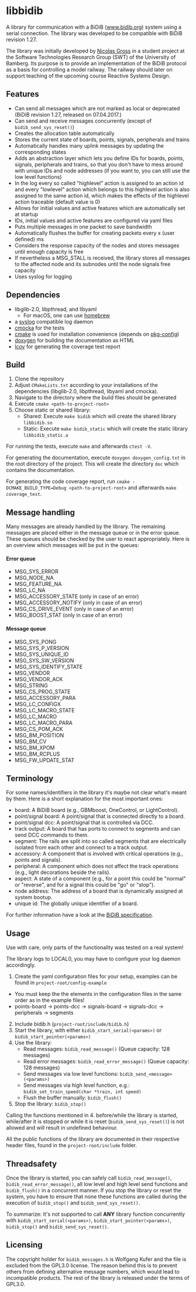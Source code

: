 # libbidib
A library for communication with a BiDiB (www.bidib.org) system using a serial
connection. The library was developed to be compatible with BiDiB revision 1.27.

The library was initially developed by
[Nicolas Gross](https://github.com/nicolasgross) in a student project at the
Software Technologies Research Group (SWT) of the University of Bamberg. Its
purpose is to provide an implementation of the BiDiB protocol as a basis for
controlling a model railway. The railway should later on support teaching of the
upcoming course Reactive Systems Design.


## Features
* Can send all messages which are not marked as local or deprecated (BiDiB
revision 1.27, released on 07.04.2017.)
* Can send and receive messages concurrently (except of `bidib_send_sys_reset()`)
* Creates the allocation table automatically
* Stores the current state of boards, points, signals, peripherals and trains
* Automatically handles many uplink messages by updating the corresponding states
* Adds an abstraction layer which lets you define IDs for boards, points,
signals, peripherals and trains, so that you don't have to mess around with
unique IDs and node addresses (if you want to, you can still use the low level
functions)
* In the log every so called "highlevel" action is assigned to an action id
and every "lowlevel" action which belongs to this highlevel action is also
assigned to the same action id, which makes the effects of the highlevel action
traceable (default value is 0)
* Allows for initial values and active features which are automatically set at
startup
* IDs, initial values and active features are configured via yaml files
* Puts multiple messages in one packet to save bandwidth
* Automatically flushes the buffer for creating packets every x (user defined) ms
* Considers the response capacity of the nodes and stores messages until enough
capacity is free
* If nevertheless a MSG_STALL is received, the library stores all messages to
the affected node and its subnodes until the node signals free capacity
* Uses syslog for logging


## Dependencies
* libglib-2.0, libpthread, and libyaml
  * For macOS, one can use [homebrew](https://brew.sh)
* a [syslog](https://en.wikipedia.org/wiki/Syslog) compatible log daemon
* [cmocka](https://github.com/clibs/cmocka) for the tests
* [cmake](https://cmake.org) is used for installation convenience (depends 
on [pkg-config](https://www.freedesktop.org/wiki/Software/pkg-config/))
* [doxygen](http://www.stack.nl/~dimitri/doxygen/) for building the documentation as HTML
* [lcov](http://ltp.sourceforge.net/coverage/lcov.php) for generating the coverage test report


## Build
1. Clone the repository
2. Adjust `CMakeLists.txt` according to your installations of the dependencies
(libglib-2.0, libpthread, libyaml and cmocka).
3. Navigate to the directory where the build files should be generated
4. Execute `cmake <path-to-project-root>`
5. Choose static or shared library:
	* Shared: Execute `make bidib` which will create the shared library `libbidib.so`
	* Static: Execute `make bidib_static` which will create the static library
	`libbidib_static.a`

For running the tests, execute `make` and afterwards `ctest -V`.

For generating the documentation, execute `doxygen doxygen_config.txt` in the
root directory of the project. This will create the directory `doc` which
contains the documentation.

For generating the code coverage report, run 
`cmake -DCMAKE_BUILD_TYPE=Debug <path-to-project-root>`
and afterwards `make coverage_test`.


## Message handling
Many messages are already handled by the library. The remaining messages are
placed either in the message queue or in the error queue. These queues should be
checked by the user to react appropriately. Here is an overview which messages
will be put in the queues:

#### Error queue
* MSG_SYS_ERROR
* MSG_NODE_NA
* MSG_FEATURE_NA
* MSG_LC_NA
* MSG_ACCESSORY_STATE (only in case of an error)
* MSG_ACCESSORY_NOTIFY (only in case of an error)
* MSG_CS_DRIVE_EVENT (only in case of an error)
* MSG_BOOST_STAT (only in case of an error)

#### Message queue
* MSG_SYS_PONG
* MSG_SYS_P_VERSION
* MSG_SYS_UNIQUE_ID
* MSG_SYS_SW_VERSION
* MSG_SYS_IDENTIFY_STATE
* MSG_VENDOR
* MSG_VENDOR_ACK
* MSG_STRING
* MSG_CS_PROG_STATE
* MSG_ACCESSORY_PARA
* MSG_LC_CONFIGX
* MSG_LC_MACRO_STATE
* MSG_LC_MACRO
* MSG_LC_MACRO_PARA
* MSG_CS_POM_ACK
* MSG_BM_POSITION
* MSG_BM_CV
* MSG_BM_XPOM
* MSG_BM_RCPLUS
* MSG_FW_UPDATE_STAT


## Terminology
For some names/identifiers in the library it's maybe not clear what's meant by
them. Here is a short explanation for the most important ones:

* board:
A BiDiB board (e.g., GBMboost, OneControl, or LightControl).
* point/signal board:
A point/signal that is connected directly to a board.
* point/signal dcc:
A point/signal that is controlled via DCC.
* track output:
A board that has ports to connect to segments and can send DCC commands to them.
* segment:
The rails are split into so called segments that are electrically isolated from each 
other and connect to a track output.
* accessory:
A component that is involved with critical operations (e.g., points and signals).
* peripheral:
A component which does not affect the track operations (e.g., light decorations beside
the rails).
* aspect:
A state of a component (e.g., for a point this could be "normal" or "reverse", 
and for a signal this could be "go" or "stop").
* node address:
The address of a board that is dynamically assigned at system bootup.
* unique id:
The globally unique identifier of a board.

For further information have a look at the [BiDiB specification](http://bidib.org).


## Usage
Use with care, only parts of the functionality was tested on a real system!

The library logs to LOCAL0, you may have to configure your log daemon accordingly.

1. Create the yaml configuration files for your setup, examples can be found
in `project-root/config-example` 
  * You must keep the the elements in the configuration files in the same order as in the example files!
  * points-board -> points-dcc -> signals-board -> signals-dcc -> peripherals -> segments
2. Include bidib.h (`project-root/include/bidib.h`)
3. Start the library, with either `bidib_start_serial(<params>)` or
`bidib_start_pointer(<params>)`
4. Use the library:
	* Read messages: `bidib_read_message()` (Queue capacity: 128 messages)
	* Read error messages: `bidib_read_error_message()` (Queue capacity: 128 messages)
	* Send messages via low level functions: `bidib_send_<message>(<params>)`
	* Send messages via high level function, e.g.:
	`bidib_set_train_speed(char *train, int speed)`
	* Flush the buffer manually: `bidib_flush()`
5. Stop the library: `bidib_stop()`

Calling the functions mentioned in 4. before/while the library is started,
while/after it is stopped or while it is reset (`bidib_send_sys_reset()`) is
not allowed and will result in undefined behaviour.

All the public functions of the library are documented in their respective header files,
found in the `project-root/include` folder.

## Threadsafety
Once the library is started, you can safely call `bidib_read_message()`,
`bidib_read_error_message()`, all low level and high level send functions and
`bidib_flush()` in a concurrent manner. If you stop the library or reset the
system, you have to ensure that none these functions are called during the
execution of `bidib_stop()` and `bidib_send_sys_reset()`.

To summarize:
It's not supported to call **ANY** library function concurrently with
`bidib_start_serial(<params>)`, `bidib_start_pointer(<params>)`, `bidib_stop()`
and `bidib_send_sys_reset()`.


## Licensing
The copyright holder for `bidib_messages.h` is Wolfgang Kufer and the file is
excluded from the GPL3.0 license. The reason behind this is to prevent others
from defining alternative message numbers, which would lead to incompatible
products. The rest of the library is released under the terms of GPL3.0.
